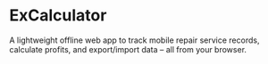 # ExCalculator
A lightweight offline web app to track mobile repair service records, calculate profits, and export/import data – all from your browser.
